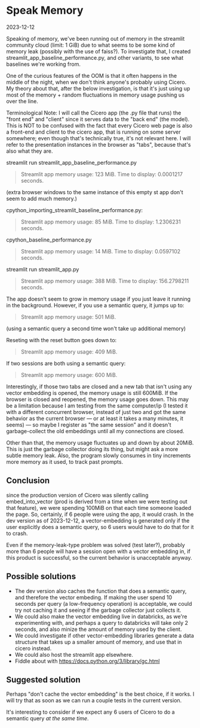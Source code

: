 # Speak Memory

2023-12-12

Speaking of memory, we've been running out of memory in the streamlit community cloud (limit: 1 GiB) due to what seems to be some kind of memory leak (possibly with the use of faiss?). To investigate that, I created streamlit_app_baseline_performance.py, and other variants, to see what baselines we're working from.

One of the curious features of the OOM is that it often happens in the middle of the night, when we don't think anyone's probably using Cicero. My theory about that, after the below investigation, is that it's just using up most of the memory + random fluctuations in memory usage pushing us over the line.

Terminological Note: I will call the Cicero app (the .py file that runs) the "front end" and "client" since it serves data to the "back end" (the model). This is NOT to be confused with the fact that every Cicero web page is also a front-end and client to the cicero app, that is running on some server somewhere; even though that's technically true, it's not relevant here. I will refer to the presentation instances in the browser as "tabs", because that's also what they are.

streamlit run streamlit_app_baseline_performance.py
> Streamlit app memory usage: 123 MiB.
> Time to display: 0.0001217 seconds.

(extra browser windows to the same instance of this empty st app don't seem to add much memory.)

cpython_importing_streamlit_baseline_performance.py:
> Streamlit app memory usage: 85 MiB.
> Time to display: 1.2306231 seconds.

cpython_baseline_performance.py
> Streamlit app memory usage: 14 MiB.
> Time to display: 0.0597102 seconds.

streamlit run streamlit_app.py
> Streamlit app memory usage: 388 MiB.
> Time to display: 156.2798211 seconds.

The app doesn't seem to grow in memory usage if you just leave it running in the background. However, if you use a semantic query, it jumps up to:

> Streamlit app memory usage: 501 MiB.

(using a semantic query a second time won't take up additional memory)

Reseting with the reset button goes down to:

> Streamlit app memory usage: 409 MiB.

If two sessions are both using a semantic query:

> Streamlit app memory usage: 600 MiB.

Interestingly, if those two tabs are closed and a new tab that isn't using any vector embedding is opened, the memory usage is still 600MiB. If the browser is closed and reopened, the memory usage goes down. This may be a limitation because I am testing from the same computer/ip (I tested it with a different concurrent browser, instead of just two  and got the same behavior as the current browser — or at least it takes a many minutes, it seems) — so maybe I register as "the same session" and it doesn't garbage-collect the old embeddings until all my connections are closed.

Other than that, the memory usage fluctuates up and down by about 20MiB. This is just the garbage collector doing its thing, but might ask a more subtle memory leak. Also, the program slowly consumes in tiny increments more memory as it used, to track past prompts.

## Conclusion

since the production version of Cicero was silently calling embed_into_vector (prod is derived from a time when we were testing out that feature), we were spending 100MiB on that each time someone loaded the page. So, certainly, if 6 people were using the app, it would crash. In the dev version as of 2023-12-12, a vector-embedding is generated only if the user explicitly does a semantic query, so 6 users would have to do that for it to crash.

Even if the memory-leak-type problem was solved (test later?), probably more than 6 people will have a session open with a vector embedding in, if this product is successful, so the current behavior is unacceptable anyway.

## Possible solutions

- The dev version also caches the function that does a semantic query, and therefore the vector embeding. If making the user spend 10 seconds per query (a low-frequency operation) is acceptable, we could try not caching it and seeing if the garbage collector just collects it.
- We could also make the vector embedding live in databricks, as we're experimenting with, and perhaps a query to databricks will take only 2 seconds, and also minize the amount of memory used by the client.
- We could investigate if other vector-embedding libraries generate a data structure that takes up a smaller amount of memory, and use that in cicero instead.
- We could also host the streamlit app elsewhere.
- Fiddle about with https://docs.python.org/3/library/gc.html

## Suggested solution

Perhaps "don't cache the vector embedding" is the best choice, if it works. I will try that as soon as we can run a couple tests in the current version.

It's interesting to consider if we expect any 6 users of Cicero to do a semantic query *at the same time*.
